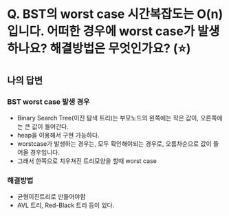 # Q. BST의 worst case 시간복잡도는  O(n)입니다. 어떠한 경우에 worst case가 발생하나요? 해결방법은 무엇인가요?  (⭐)

## 나의 답변

### BST worst case 발생 경우
- Binary Search Tree(이진 탐색 트리)는 부모노드의 왼쪽에는 작은 값이, 오른쪽에는 큰 값이 들어간다.
- heap을 이용해서 구현 가능하다.
- worstcase가 발생하는 경우는, 모두 확인해야되는 경우로, 오름차순으로 값이 들어올 경우입니다.
- 그래서 한쪽으로 치우쳐진 트리모양을 할때 worst case

### 해결방법
- 균형이진트리로 만들어야함
- AVL 트리, Red-Black 트리 등이 있다.
